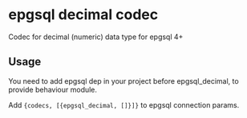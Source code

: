 epgsql decimal codec
=====

Codec for decimal (numeric) data type for epgsql 4+

Usage
---

You need to add epgsql dep in your project before epgsql_decimal, to provide behaviour module.

Add `{codecs, [{epgsql_decimal, []}]}` to epgsql connection params.